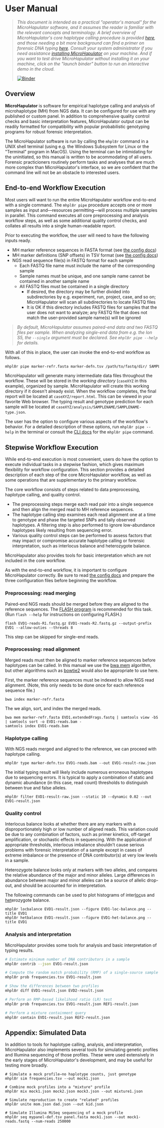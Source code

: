 # User Manual

> *This document is intended as a practical "operator's manual" for the MicroHapulator software, and it assumes the reader is familiar with the relevant concepts and terminology.
> A brief overview of MicroHapulator's core haplotype calling procedure is provided [here](typing.md), and those needing a bit more background can find a primer on forensic DNA typing [here](primer.md).
> Consult your system administrator if you need assistance [installing MicroHapulator](install.md) on your machine.
> And if you want to test drive MicroHapulator without installing it on your machine, click on the "launch binder" button to run an interactive demo in the cloud.*
>
> [![Binder](https://mybinder.org/badge_logo.svg)](https://mybinder.org/v2/gh/bioforensics/MicroHapulator/main?filepath=binder%2Fdemo.ipynb)


## Overview

**MicroHapulator** is software for empirical haplotype calling and analysis of microhaplotype (MH) from NGS data.
It can be configured for use with any published or custom panel.
In addition to comprehensive quality control checks and basic interpretation features, MicroHapulator output can be readily formatted for compatibility with popular probabilistic genotyping programs for robust forensic interpretation.

The MicroHapulator software is run by calling the `mhpl8r` command in a UNIX shell terminal (using e.g. the Windows Subsystem for Linux or the "Terminal" program in MacOS).
Using the terminal can be intimidating for the uninitiated, so this manual is written to be acommodating of all users.
Forensic practicioners routinely perform tasks and analyses that are much more complex than MicroHapulator's interface, so we are confident that the command line will not be an obstacle to interested users.


## End-to-end Workflow Execution

Most users will want to run the entire MicroHapulator workflow end-to-end with a single command.
The `mhpl8r pipe` procedure accepts one or more samples as input and—resources permitting—will process multiple samples in parallel.
This command executes all core preprocessing and analysis workflow steps, as well as some additional quality control checks, and collates all results into a single human-readable report.

Prior to executing the workflow, the user will need to have the following inputs ready.

- MH marker reference sequences in FASTA format (see [the config docs](config.md))
- MH marker definitions (SNP offsets) in TSV format (see [the config docs](config.md))
- NGS read sequence file(s) in FASTQ format for each sample
    - Each FASTQ file name must include the name of the corresponding sample
    - Sample names must be unique, and one sample name cannot be contained in another sample name
    - All FASTQ files must be contained in a single directory
        - If desired, the directory may be further divided into subdirectories by e.g. experiment, run, project, case, and so on; MicroHapulator will scan all subdirectories to locate FASTQ files
        - It is OK if this directory includes FASTQ files for samples that the user does not want to analyze; any FASTQ file that does not match the user-provided sample name(s) will be ignored

> *By default, MicroHapulator assumes paired-end data and two FASTQ files per sample. When analyzing single-end data from e.g. the Ion S5, the `--single` argument must be declared. See `mhpl8r pipe --help` for details.*

With all of this in place, the user can invoke the end-to-end workflow as follows.

```bash
mhpl8r pipe marker-refr.fasta marker-defn.tsv /path/to/fastq/dir/ SAMPLE1 SAMPLE2 --workdir caseXYZ
```

MicroHapulator will generate many intermediate data files throughout the workflow.
These will be stored in the *working directory* (`caseXYZ` in this example), organized by sample.
MicroHapulator will create this working directory if it doesn't already exist.
When the workflow completes, the final report will be located at `caseXYZ/report.html`.
This can be viewed in your favorite Web browser.
The typing result and genotype prediction for each sample will be located at `caseXYZ/analysis/SAMPLENAME/SAMPLENAME-type.json`.

The user has the option to configure various aspects of the workflow's behavior.
For a detailed description of these options, run `mhpl8r pipe --help` in the terminal or consult the [CLI docs](cli.md) for the `mhpl8r pipe` command.


## Stepwise Workflow Execution

While end-to-end execution is most convenient, users do have the option to execute individual tasks in a stepwise fashion, which gives maximum flexibility for workflow configuration.
This section provides a detailed description of each step of the core MicroHapulator workflow, as well as some operations that are supplementary to the primary workflow.

The core workflow consists of steps related to data preprocessing, haplotype calling, and quality control.

- The preprocessing steps merge each read pair into a single sequence and then align the merged read to MH reference sequences.
- The haplotype calling step examines each read alignment one at a time to genotype and phase the targeted SNPs and tally observed haplotypes. A filtering step is also performed to ignore low-abundance haplotypes likely resulting from sequencing error.
- Various quality control steps can be performed to assess factors that may impact or compromise accurate haplotype calling or forensic interpretation, such as interlocus balance and heterozygote balance.

MicroHapulator also provides tools for basic interpretation which are not included in the core workflow.

As with the end-to-end workflow, it is important to configure MicroHapulator correctly.
Be sure to read [the config docs](config.md) and prepare the three configuration files before beginning the workflow.

### Preprocessing: read merging

Paired-end NGS reads should be merged before they are aligned to the reference sequences.
The [FLASH program](https://ccb.jhu.edu/software/FLASH/) is recommended for this task.
(Run `flash --help` for instructions on configuring FLASH.)

```
flash EVD1-reads-R1.fastq.gz EVD1-reads-R2.fastq.gz --output-prefix EVD1 --allow-outies --threads 8
```

This step can be skipped for single-end reads.

### Preprocessing: read alignment

Merged reads must then be aligned to marker reference sequences before haplotypes can be called.
In this manual we use the [bwa mem](http://bio-bwa.sourceforge.net/bwa.shtml) algorithm, but other algorithms such as [bowtie2](http://bowtie-bio.sourceforge.net/bowtie2/index.shtml) would also be appropriate to use here.

First, the marker reference sequences must be indexed to allow NGS read alignment.
(Note, this only needs to be done once for each reference sequence file.)

```
bwa index marker-refr.fasta
```

The we align, sort, and index the merged reads.

```
bwa mem marker-refr.fasta EVD1.extendedFrags.fastq | samtools view -bS | samtools sort -o EVD1-reads.bam -
samtools index EVD1-reads.bam
```

### Haplotype calling

With NGS reads merged and aligned to the reference, we can proceed with haplotype calling.

```
mhpl8r type marker-defn.tsv EVD1-reads.bam --out EVD1-result-raw.json
```

The initial typing result will likely include numerous erroneous haplotypes due to sequencing errors.
It is typical to apply a combination of static and dynamic abundance (in this case, read count) thresholds to distinguish between true and false alleles.

```
mhpl8r filter EVD1-result-raw.json --static 10 --dynamic 0.02 --out EVD1-result.json
```

### Quality control

Interlocus balance looks at whether there are any markers with a disproportionately high or low number of aligned reads.
This variation could be due to any combination of factors, such as primer kinetics, off-target amplification, or stochastic effects in sequencing.
With the application of appropriate thresholds, interlocus imbalance shouldn't cause serious problems with forensic interpretation of a sample except in cases of extreme imbalance or the presence of DNA contributor(s) at very low levels in a sample.

Heterozygote balance looks only at markers with two alleles, and compares the relative abundance of the major and minor alleles.
Large differences in abundance between major and minor alleles can be a source of allelic drop-out, and should be accounted for in interpretation.

The following commands can be used to plot histograms of inter<u>loc</u>us and <u>het</u>erozygote balance.

```
mhpl8r locbalance EVD1-result.json --figure EVD1-loc-balance.png --title EVD1
mhpl8r hetbalance EVD1-result.json --figure EVD1-het-balance.png --title EVD1
```



### Analysis and interpretation

MicroHapulator provides some tools for analysis and basic interpretation of typing results.

```bash
# Estimate minimum number of DNA contributors in a sample
mhpl8r contrib --json EVD1-result.json

# Compute the random match probability (RMP) of a single-source sample
mhpl8r prob frequencies.tsv EVD1-result.json

# Show the differences between two profiles
mhpl8r diff EVD1-result.json EVD2-result.json

# Perform an RMP-based likelihood ratio (LR) test
mhpl8r prob frequencies.tsv EVD1-result.json REF1-result.json

# Perform a mixture containment query
mhpl8r contain EVD1-result.json REF2-result.json
```

## Appendix: Simulated Data

In addition to tools for haplotype calling, analysis, and interpretation, MicroHapulator also implements several tools for simulating genetic profiles and Illumina sequencing of those profiles.
These were used extensively in the early stages of MicroHapulator's development, and may be useful for testing more broadly.

```
# Simulate a mock profile—no haplotype counts, just genotype
mhpl8r sim frequencies.tsv --out mock1.json

# Combine mock profiles into a "mixture" profile
mhpl8r mix mock1.json mock2.json mock3.json --out mixture1.json

# Simulate reproduction to create "related" profiles
mhpl8r unite mom.json dad.json --out kid.json

# Simulate Illumina MiSeq sequencing of a mock profile
mhpl8r seq mypanel-def.tsv panel.fasta mock1.json --out mock1-reads.fastq --num-reads 250000
```

